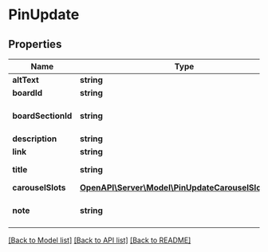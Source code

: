 # PinUpdate

## Properties
Name | Type | Description | Notes
------------ | ------------- | ------------- | -------------
**altText** | **string** | Pin&#39;s alternative text. | [optional] 
**boardId** | **string** | The id of the board to move the Pin onto. | [optional] 
**boardSectionId** | **string** | &lt;a href&#x3D;\&quot;https://help.pinterest.com/en/article/create-a-board-section\&quot;&gt;Board section&lt;/a&gt; ID. | [optional] 
**description** | **string** | Pin description - 800 characters maximum. | [optional] 
**link** | **string** | URL viewer is taken to when they click pin. | [optional] 
**title** | **string** | The native pin title that creators explicitly prefer to display. | [optional] 
**carouselSlots** | [**OpenAPI\Server\Model\PinUpdateCarouselSlotsInner**](PinUpdateCarouselSlotsInner.md) | Carousel Pin slots data. | [optional] 
**note** | **string** | Private note for this Pin. &lt;a href&#x3D;\&quot;https://help.pinterest.com/en/article/add-notes-to-your-pins\&quot;&gt;Learn more&lt;/a&gt;. | [optional] 

[[Back to Model list]](../README.md#documentation-for-models) [[Back to API list]](../README.md#documentation-for-api-endpoints) [[Back to README]](../README.md)


